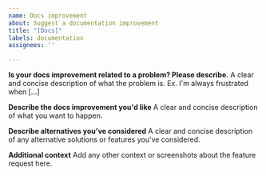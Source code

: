 ```yaml
---
name: Docs improvement
about: Suggest a documentation improvement
title: "[Docs]"
labels: documentation
assignees: ''

---
```


**Is your docs improvement related to a problem? Please describe.**
A clear and concise description of what the problem is. Ex. I'm always frustrated when [...]

**Describe the docs improvement you'd like**
A clear and concise description of what you want to happen.

**Describe alternatives you've considered**
A clear and concise description of any alternative solutions or features you've considered.

**Additional context**
Add any other context or screenshots about the feature request here.
